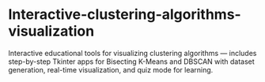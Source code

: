 # Interactive-clustering-algorithms-visualization
Interactive educational tools for visualizing clustering algorithms — includes step-by-step Tkinter apps for Bisecting K-Means and DBSCAN with dataset generation, real-time visualization, and quiz mode for learning.
